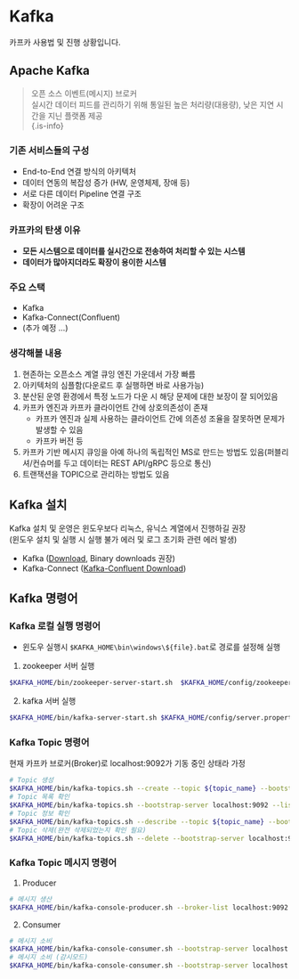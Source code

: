 # Kafka
카프카 사용법 및 진행 상황입니다.

## Apache Kafka
> 오픈 소스 이벤트(메시지) 브로커  
  실시간 데이터 피드를 관리하기 위해 통일된 높은 처리량(대용량), 낮은 지연 시간을 지닌 플랫폼 제공  
{.is-info}
  
### 기존 서비스들의 구성
  * End-to-End 연결 방식의 아키텍처
  * 데이터 연동의 복잡성 증가 (HW, 운영체제, 장애 등)
  * 서로 다른 데이터 Pipeline 연결 구조
  * 확장이 어려운 구조    
    
### 카프카의 탄생 이유
  * **모든 시스템으로 데이터를 실시간으로 전송하여 처리할 수 있는 시스템**
  * **데이터가 많아지더라도 확장이 용이한 시스템**    
  
### 주요 스택	
- Kafka
- Kafka-Connect(Confluent)
- (추가 예정 ...)

### 생각해볼 내용
1. 현존하는 오픈소스 계열 큐잉 엔진 가운데서 가장 빠름
2. 아키텍처의 심플함(다운로드 후 실행하면 바로 사용가능)
3. 분산된 운영 환경에서 특정 노드가 다운 시 해당 문제에 대한 보장이 잘 되어있음
4. 카프카 엔진과 카프카 클라이언트 간에 상호의존성이 존재
	* 카프카 엔진과 실제 사용하는 클라이언트 간에 의존성 조율을 잘못하면 문제가 발생할 수 있음
	* 카프카 버전 등  
5. 카프카 기반 메시지 큐잉을 아예 하나의 독립적인 MS로 만드는 방법도 있음(퍼블리셔/컨슈머를 두고 데이터는 REST API/gRPC 등으로 통신)
6. 트랜잭션을 TOPIC으로 관리하는 방법도 있음
  
## Kafka 설치
Kafka 설치 및 운영은 윈도우보다 리눅스, 유닉스 계열에서 진행하길 권장  
(윈도우 설치 및 실행 시 실행 불가 에러 및 로그 초기화 관련 에러 발생)
- Kafka ([Download](https://kafka.apache.org/downloads), Binary downloads 권장)
- Kafka-Connect ([Kafka-Confluent Download](https://confluent.io))

## Kafka 명령어
### Kafka 로컬 실행 명령어  
* 윈도우 실행시 `$KAFKA_HOME\bin\windows\${file}.bat`로 경로를 설정해 실행 

1. zookeeper 서버 실행
```bash
$KAFKA_HOME/bin/zookeeper-server-start.sh  $KAFKA_HOME/config/zookeeper.properties
```
2. kafka 서버 실행
```bash
$KAFKA_HOME/bin/kafka-server-start.sh $KAFKA_HOME/config/server.properties
```

### Kafka Topic 명령어
현재 카프카 브로커(Broker)로 localhost:9092가 기동 중인 상태라 가정
```bash
# Topic 생성
$KAFKA_HOME/bin/kafka-topics.sh --create --topic ${topic_name} --bootstrap-server localhost:9092
# Topic 목록 확인
$KAFKA_HOME/bin/kafka-topics.sh --bootstrap-server localhost:9092 --list
# Topic 정보 확인
$KAFKA_HOME/bin/kafka-topics.sh --describe --topic ${topic_name} --bootstrap-server localhost:9092
# Topic 삭제(완전 삭제되었는지 확인 필요)
$KAFKA_HOME/bin/kafka-topics.sh --delete --bootstrap-server localhost:9092 --topic ${topic_name}
```  

### Kafka Topic 메시지 명령어
1. Producer
```bash
# 메시지 생산
$KAFKA_HOME/bin/kafka-console-producer.sh --broker-list localhost:9092 --topic ${topic_name} 
```
2. Consumer
```bash
# 메시지 소비
$KAFKA_HOME/bin/kafka-console-consumer.sh --bootstrap-server localhost:9092 --topic ${topic_name}
# 메시지 소비 (감시모드)
$KAFKA_HOME/bin/kafka-console-consumer.sh --bootstrap-server localhost:9092 --topic ${topic_name} --from-beginning
```
